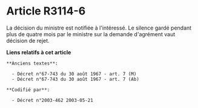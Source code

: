 # Article R3114-6

La décision du ministre est notifiée à l'intéressé. Le silence gardé pendant plus de quatre mois par le ministre sur la
demande d'agrément vaut décision de rejet.

**Liens relatifs à cet article**

	**Anciens textes**:

	  - Décret n°67-743 du 30 août 1967 - art. 7 (M)
	  - Décret n°67-743 du 30 août 1967 - art. 7 (Ab)

	**Codifié par**:

	  - Décret n°2003-462 2003-05-21
